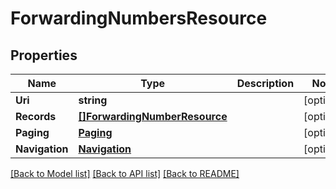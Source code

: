 # ForwardingNumbersResource

## Properties
Name | Type | Description | Notes
------------ | ------------- | ------------- | -------------
**Uri** | **string** |  | [optional] 
**Records** | [**[]ForwardingNumberResource**](ForwardingNumberResource.md) |  | [optional] 
**Paging** | [**Paging**](Paging.md) |  | [optional] 
**Navigation** | [**Navigation**](Navigation.md) |  | [optional] 

[[Back to Model list]](../README.md#documentation-for-models) [[Back to API list]](../README.md#documentation-for-api-endpoints) [[Back to README]](../README.md)


